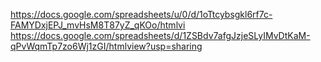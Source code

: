 https://docs.google.com/spreadsheets/u/0/d/1oTtcybsgkl6rf7c-FAMYDxjEPJ_mvHsM8T87yZ_qKOo/htmlvi
https://docs.google.com/spreadsheets/d/1ZSBdv7afgJzjeSLyIMvDtKaM-qPvWqmTp7zo6Wj1zGI/htmlview?usp=sharing
